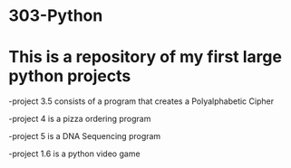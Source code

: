 # 303-Python
# This is a repository of my first large python projects
 -project 3.5 consists of a program that creates a Polyalphabetic Cipher
 
 -project 4 is a pizza ordering program
 
 -project 5 is a DNA Sequencing program
 
 -project 1.6 is a python video game

